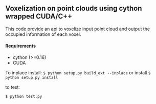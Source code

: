 ## Voxelization on point clouds using cython wrapped CUDA/C++
This code provide an api to voxelize input point cloud and output the occupied information of each voxel.

#### Requirements
* cython (>=0.16)
* CUDA

To inplace install:
`$ python setup.py build_ext --inplace`
or install
`$ python setup.py install`

to test:

`$ python test.py`




